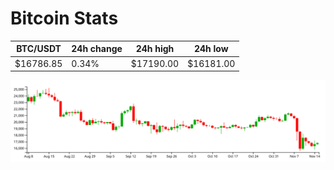 # Bitcoin Stats

BTC/USDT|24h change|24h high|24h low|
|---|---|---|---|
|$16786.85|0.34%|$17190.00|$16181.00|

<img src="./chart.svg">
